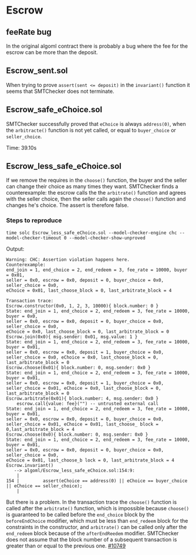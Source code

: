 # Escrow 

## feeRate bug
In the original algoml contract there is probably a bug where the fee for the
escrow can be more than the deposit.

## Escrow_sent.sol
When trying to prove `assert(sent <= deposit)` in the `invariant()` function it
seems that SMTChecker does not terminate.

## Escrow_safe_eChoice.sol
SMTChecker successfully proved that `eChoice` is always `address(0)`, when the
`arbitracte()` function is not yet called, or equal to `buyer_choice` or
`seller_choice`.

Time: 39.10s

## Escrow_less_safe_eChoice.sol
If we remove the requires in the `choose()` function, the buyer and the seller
can change their choice as many times they want. SMTChecker finds a
counterexample: the escrow calls the the `arbitrate()` function and agrees with
the seller choice, then the seller calls again the `choose()` function and
changes he's choice. The assert is therefore false.

### Steps to reproduce
```
time solc Escrow_less_safe_eChoice.sol --model-checker-engine chc --model-checker-timeout 0 --model-checker-show-unproved
```
Output:
```
Warning: CHC: Assertion violation happens here.
Counterexample:
end_join = 1, end_choice = 2, end_redeem = 3, fee_rate = 10000, buyer = 0x01,
seller = 0x0, escrow = 0x0, deposit = 0, buyer_choice = 0x0, seller_choice = 0x0, 
eChoice = 0x01, last_choose_block = 0, last_arbitrate_block = 4

Transaction trace:
Escrow.constructor(0x0, 1, 2, 3, 10000){ block.number: 0 }
State: end_join = 1, end_choice = 2, end_redeem = 3, fee_rate = 10000, buyer = 0x0, 
seller = 0x0, escrow = 0x0, deposit = 0, buyer_choice = 0x0, seller_choice = 0x0, 
eChoice = 0x0, last_choose_block = 0, last_arbitrate_block = 0
Escrow.join(0x0){ msg.sender: 0x01, msg.value: 1 }
State: end_join = 1, end_choice = 2, end_redeem = 3, fee_rate = 10000, buyer = 0x01, 
seller = 0x0, escrow = 0x0, deposit = 1, buyer_choice = 0x0,
seller_choice = 0x0, eChoice = 0x0, last_choose_block = 0, last_arbitrate_block = 0
Escrow.choose(0x01){ block.number: 0, msg.sender: 0x0 }
State: end_join = 1, end_choice = 2, end_redeem = 3, fee_rate = 10000, buyer = 0x01, 
seller = 0x0, escrow = 0x0, deposit = 1, buyer_choice = 0x0,
seller_choice = 0x01, eChoice = 0x0, last_choose_block = 0,
last_arbitrate_block = 0
Escrow.arbitrate(0x01){ block.number: 4, msg.sender: 0x0 }
    escrow.call{value: fee}("") -- untrusted external call
State: end_join = 1, end_choice = 2, end_redeem = 3, fee_rate = 10000, buyer = 0x01, 
seller = 0x0, escrow = 0x0, deposit = 0, buyer_choice = 0x0,
seller_choice = 0x01, eChoice = 0x01, last_choose_ block = 0,last_arbitrate_block = 4
Escrow.choose(0x0){ block.number: 0, msg.sender: 0x0 }
State: end_join = 1, end_choice = 2, end_redeem = 3, fee_rate = 10000, buyer = 0x01, 
seller = 0x0, escrow = 0x0, deposit = 0, buyer_choice = 0x0, seller_choice = 0x0, 
eChoice = 0x01, last_choose_b lock = 0, last_arbitrate_block = 4
Escrow.invariant()
   --> algoml/Escrow_less_safe_eChoice.sol:154:9:
    |
154 |         assert(eChoice == address(0) || eChoice == buyer_choice || eChoice == seller_choice);
    |
```

But there is a problem. In the transaction trace the `choose()` function is
called after the `arbitrate()` function, which is impossible because `choose()`
is guaranteed to be called before the `end_choice` block by the
`beforeEndChoice` modifier, which must be less than `end_redeem` block for the
constraints in the constructor, and `arbitrate()` can be called only after the
`end_redeem` block because of the `afterEndReedem` modifier. SMTChecker does
not assume that the block number of a subsequent transaction is greater than or
equal to the previous one. [#10749](https://github.com/ethereum/solidity/issues/10749)

## 
